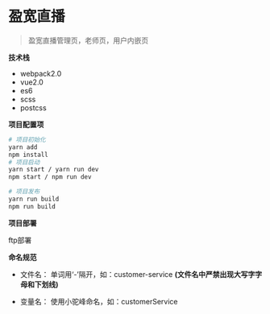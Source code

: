 # 盈宽直播

> 盈宽直播管理页，老师页，用户内嵌页

**技术栈**

* webpack2.0
* vue2.0
* es6
* scss
* postcss

**项目配置项**
``` bash
# 项目初始化
yarn add
npm install
# 项目启动
yarn start / yarn run dev
npm start / npm run dev

# 项目发布
yarn run build
npm run build
```

**项目部署**

ftp部署

**命名规范**

- 文件名：
单词用‘-’隔开，如：customer-service
**(文件名中严禁出现大写字字母和下划线)**

- 变量名：
使用小驼峰命名，如：customerService

